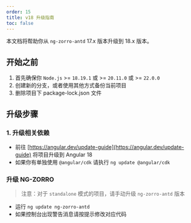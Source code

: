 ```yaml
---
order: 15
title: v18 升级指南
toc: false
---
```


本文档将帮助你从 `ng-zorro-antd` 17.x 版本升级到 18.x 版本。

## 开始之前

1. 首先确保你 `Node.js` >= `18.19.1` 或 >= `20.11.0` 或 >= `22.0.0`
2. 创建新的分支，或者使用其他方式备份当前项目
3. 删除项目下 package-lock.json 文件

## 升级步骤

### 1. 升级相关依赖

- 前往 [https://angular.dev/update-guide](https://angular.dev/update-guide) 将项目升级到 Angular 18
- 如果你有单独使用 `@angular/cdk` 请执行 `ng update @angular/cdk`

### 升级 NG-ZORRO

> 注意：对于 `standalone` 模式的项目，请手动升级 `ng-zorro-antd` 版本

- 运行 `ng update ng-zorro-antd`
- 如果控制台出现警告消息请按提示修改对应代码